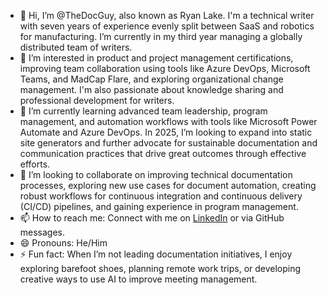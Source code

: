 - 👋 Hi, I’m @TheDocGuy, also known as Ryan Lake. I'm a technical writer with seven years of experience evenly split between SaaS and robotics for manufacturing. I’m currently in my third year managing a globally distributed team of writers.
- 👀 I’m interested in product and project management certifications, improving team collaboration using tools like Azure DevOps, Microsoft Teams, and MadCap Flare, and exploring organizational change management. I'm also passionate about knowledge sharing and professional development for writers.
- 🌱 I’m currently learning advanced team leadership, program management, and automation workflows with tools like Microsoft Power Automate and Azure DevOps. In 2025, I’m looking to expand into static site generators and further advocate for sustainable documentation and communication practices that drive great outcomes through effective efforts.
- 💞️ I’m looking to collaborate on improving technical documentation processes, exploring new use cases for document automation, creating robust workflows for continuous integration and continuous delivery (CI/CD) pipelines, and gaining experience in program management.
- 📫 How to reach me: Connect with me on [LinkedIn](https://www.linkedin.com/) or via GitHub messages.
- 😄 Pronouns: He/Him
- ⚡ Fun fact: When I’m not leading documentation initiatives, I enjoy exploring barefoot shoes, planning remote work trips, or developing creative ways to use AI to improve meeting management.

<!---
TheDocGuy/TheDocGuy is a ✨ special ✨ repository because its `README.md` (this file) appears on your GitHub profile.
You can click the Preview link to take a look at your changes.
--->
